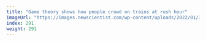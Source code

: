 ```yaml
---
title: "Game theory shows how people crowd on trains at rush hour"
imageUrl: "https://images.newscientist.com/wp-content/uploads/2022/01/31112508/PRI_220435800.jpg?width=600"
index: 291
weight: 291
---
```

